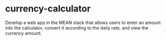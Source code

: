 # currency-calculator

Develop a web app in the MEAN stack that allows users to enter an amount into the calculator, convert it according to the daily rate, and view the currency amount.